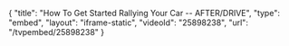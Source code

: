 {
    "title": "How To Get Started Rallying Your Car -- AFTER\/DRIVE",
    "type": "embed",
    "layout": "iframe-static",
    "videoId": "25898238",
    "url": "\/tvpembed\/25898238"
}
